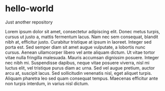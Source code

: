 # hello-world
Just another repository

Lorem ipsum dolor sit amet, consectetur adipiscing elit. Donec metus turpis, cursus ut justo a, mattis fermentum lacus. Nam nec sem consequat, blandit nibh at, efficitur justo. Curabitur tristique at ipsum in laoreet. Integer sed porta est. Sed semper diam sit amet augue vulputate, a lobortis nunc cursus. Aenean ullamcorper libero vel ante aliquam dictum. Ut vitae tortor vitae nulla fringilla malesuada. Mauris accumsan dignissim posuere. Integer nec nibh mi. Suspendisse dapibus, neque vitae posuere viverra, nisl mi luctus elit, vel tristique purus diam ac urna. Sed vel augue pretium, auctor arcu at, suscipit lacus. Sed sollicitudin venenatis nisl, eget aliquet turpis. Aliquam pharetra leo sed quam consequat tempus. Maecenas efficitur ante non turpis interdum, in varius nisl dictum.

